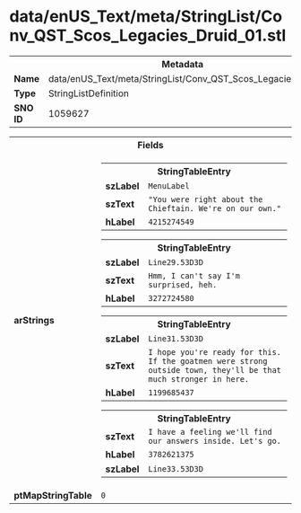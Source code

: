 <h1>data/enUS_Text/meta/StringList/Conv_QST_Scos_Legacies_Druid_01.stl</h1><table><tr><th colspan="100%">Metadata</th></tr><tr><td><b>Name</b></td><td>data/enUS_Text/meta/StringList/Conv_QST_Scos_Legacies_Druid_01.stl</td></tr><tr><td><b>Type</b></td><td>StringListDefinition</td></tr><tr><td><b>SNO ID</b></td><td>1059627</td></tr></table>

<table><tr><th colspan="100%">Fields</th></tr><tr><td><b>arStrings</b></td><td><table><tr><th colspan="100%">StringTableEntry</th></tr><tr><td><b>szLabel</b></td><td><code>MenuLabel</code></td></tr><tr><td><b>szText</b></td><td><code>"You were right about the Chieftain. We're on our own."</code></td></tr><tr><td><b>hLabel</b></td><td><code>4215274549</code></td></tr></table>


<table><tr><th colspan="100%">StringTableEntry</th></tr><tr><td><b>szLabel</b></td><td><code>Line29.53D3D</code></td></tr><tr><td><b>szText</b></td><td><code>Hmm, I can't say I'm surprised, heh.</code></td></tr><tr><td><b>hLabel</b></td><td><code>3272724580</code></td></tr></table>


<table><tr><th colspan="100%">StringTableEntry</th></tr><tr><td><b>szLabel</b></td><td><code>Line31.53D3D</code></td></tr><tr><td><b>szText</b></td><td><code>I hope you're ready for this. If the goatmen were strong outside town, they'll be that much stronger in here.</code></td></tr><tr><td><b>hLabel</b></td><td><code>1199685437</code></td></tr></table>


<table><tr><th colspan="100%">StringTableEntry</th></tr><tr><td><b>szText</b></td><td><code>I have a feeling we'll find our answers inside. Let's go.</code></td></tr><tr><td><b>hLabel</b></td><td><code>3782621375</code></td></tr><tr><td><b>szLabel</b></td><td><code>Line33.53D3D</code></td></tr></table>


</td></tr><tr><td><b>ptMapStringTable</b></td><td><code>0</code></td></tr></table>

